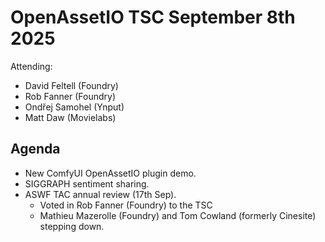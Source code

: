 # OpenAssetIO TSC September 8th 2025

Attending: 
- David Feltell (Foundry)
- Rob Fanner (Foundry)
- Ondřej Samohel (Ynput)
- Matt Daw (Movielabs)
 
## Agenda

- New ComfyUI OpenAssetIO plugin demo.
- SIGGRAPH sentiment sharing.
- ASWF TAC annual review (17th Sep).
  * Voted in Rob Fanner (Foundry) to the TSC
  * Mathieu Mazerolle (Foundry) and Tom Cowland (formerly Cinesite) 
    stepping down.
